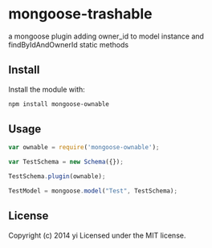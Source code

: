 # mongoose-trashable

a mongoose plugin adding owner_id to model instance and findByIdAndOwnerId static methods

## Install
Install the module with:

```bash
npm install mongoose-ownable
```

## Usage
```javascript
var ownable = require('mongoose-ownable');

var TestSchema = new Schema({});

TestSchema.plugin(ownable);

TestModel = mongoose.model("Test", TestSchema);

```

## License
Copyright (c) 2014 yi
Licensed under the MIT license.
